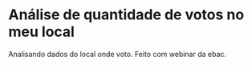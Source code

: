 # Análise de quantidade de votos no meu local
 Analisando dados do local onde voto. Feito com webinar da ebac.
